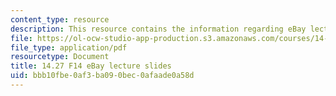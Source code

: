 ```yaml
---
content_type: resource
description: This resource contains the information regarding eBay lecture slides.
file: https://ol-ocw-studio-app-production.s3.amazonaws.com/courses/14-27-economics-and-e-commerce-fall-2014/bbb10fbe0af3ba090bec0afaade0a58d_MIT14_27F14_lecslide6b.pdf
file_type: application/pdf
resourcetype: Document
title: 14.27 F14 eBay lecture slides
uid: bbb10fbe-0af3-ba09-0bec-0afaade0a58d
---
```


